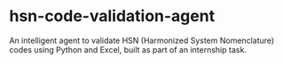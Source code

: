 # hsn-code-validation-agent
An intelligent agent to validate HSN (Harmonized System Nomenclature) codes using Python and Excel, built as part of an internship task.

